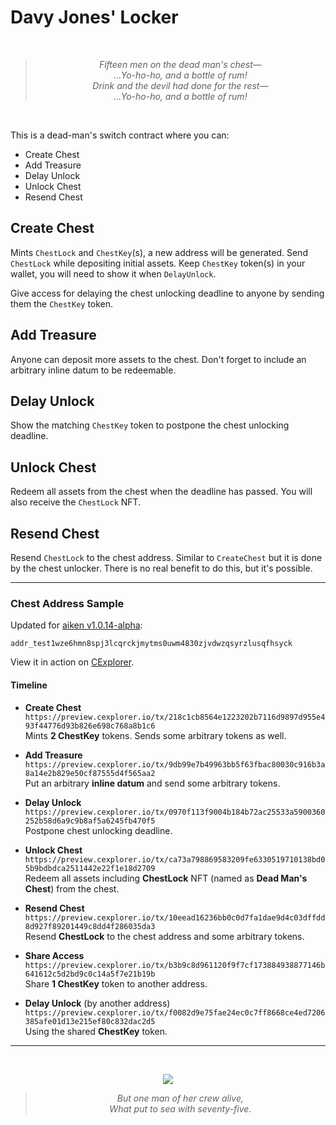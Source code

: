 # Davy Jones' Locker

<br/><div align="center">
  >_Fifteen men on the dead man's chest—_<br/>
  >_...Yo-ho-ho, and a bottle of rum!_<br/>
  >_Drink and the devil had done for the rest—_<br/>
  >_...Yo-ho-ho, and a bottle of rum!_<br/>
</div><br/>

This is a dead-man's switch contract where you can:
- Create Chest
- Add Treasure
- Delay Unlock
- Unlock Chest
- Resend Chest

## Create Chest
Mints `ChestLock` and `ChestKey`(s), a new address will be generated. Send `ChestLock`
while depositing initial assets. Keep `ChestKey` token(s) in your wallet, you will need
to show it when `DelayUnlock`.

Give access for delaying the chest unlocking deadline to anyone by sending them the
`ChestKey` token.

## Add Treasure
Anyone can deposit more assets to the chest. Don't forget to include an arbitrary inline
datum to be redeemable.

## Delay Unlock
Show the matching `ChestKey` token to postpone the chest unlocking deadline.

## Unlock Chest
Redeem all assets from the chest when the deadline has passed. You will also receive the
`ChestLock` NFT.

## Resend Chest
Resend `ChestLock` to the chest address. Similar to `CreateChest` but it is done by
the chest unlocker. There is no real benefit to do this, but it's possible.

---

### Chest Address Sample

Updated for [aiken v1.0.14-alpha](https://github.com/aiken-lang/aiken/releases/tag/v1.0.14-alpha):
```
addr_test1wze6hmn8spj3lcqrckjmytms0uwm4830zjvdwzqsyrzlusqfhsyck
```

View it in action on
[CExplorer](https://preview.cexplorer.io/address/addr_test1wze6hmn8spj3lcqrckjmytms0uwm4830zjvdwzqsyrzlusqfhsyck/tx#data).

#### Timeline

- **Create Chest**<br/>
  `https://preview.cexplorer.io/tx/218c1cb8564e1223202b7116d9897d955e493f44776d93b826e698c768a8b1c6`
<br/>Mints **2 ChestKey** tokens. Sends some arbitrary tokens as well.

- **Add Treasure**<br/>
  `https://preview.cexplorer.io/tx/9db99e7b49963bb5f63fbac80030c916b3a8a14e2b829e50cf87555d4f565aa2`
<br/>Put an arbitrary **inline datum** and send some arbitrary tokens.

- **Delay Unlock**<br/>
  `https://preview.cexplorer.io/tx/0970f113f9004b184b72ac25533a5900360252b58d6a9c9b8af5a6245fb470f5`
<br/>Postpone chest unlocking deadline.

- **Unlock Chest**<br/>
  `https://preview.cexplorer.io/tx/ca73a798869583209fe6330519710138bd05b9bdbdca2511442e22f1e18d2709`
<br/>Redeem all assets including **ChestLock** NFT (named as **Dead Man's Chest**) from the chest.

- **Resend Chest**<br/>
  `https://preview.cexplorer.io/tx/10eead16236bb0c0d7fa1dae9d4c03dffdd8d927f89201449c8dd4f286035da3`
<br/>Resend **ChestLock** to the chest address and some arbitrary tokens.

- **Share Access**<br/>
  `https://preview.cexplorer.io/tx/b3b9c8d961120f9f7cf173884938877146b641612c5d2bd9c0c14a5f7e21b19b`
<br/>Share **1 ChestKey** token to another address.

- **Delay Unlock** (by another address)<br/>
  `https://preview.cexplorer.io/tx/f0082d9e75fae24ec0c7ff8668ce4ed7206385afe01d13e215ef80c832dac2d5`
<br/>Using the shared **ChestKey** token.

---

<br/><div align="center">
  <img src="https://images5.alphacoders.com/641/641119.jpg"/>
  >_But one man of her crew alive,_<br/>
  >_What put to sea with seventy-five._<br/>
</div><br/>

